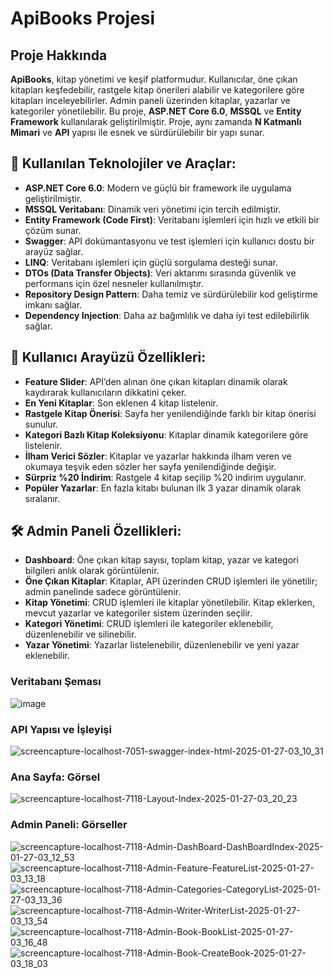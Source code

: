 # ApiBooks Projesi

## Proje Hakkında
**ApiBooks**, kitap yönetimi ve keşif platformudur. Kullanıcılar, öne çıkan kitapları keşfedebilir, rastgele kitap önerileri alabilir ve kategorilere göre kitapları inceleyebilirler. Admin paneli üzerinden kitaplar, yazarlar ve kategoriler yönetilebilir. Bu proje, **ASP.NET Core 6.0**, **MSSQL** ve **Entity Framework** kullanılarak geliştirilmiştir. Proje, aynı zamanda **N Katmanlı Mimari** ve **API** yapısı ile esnek ve sürdürülebilir bir yapı sunar.

## 🚀 Kullanılan Teknolojiler ve Araçlar:

- **ASP.NET Core 6.0**: Modern ve güçlü bir framework ile uygulama geliştirilmiştir.
- **MSSQL Veritabanı**: Dinamik veri yönetimi için tercih edilmiştir.
- **Entity Framework (Code First)**: Veritabanı işlemleri için hızlı ve etkili bir çözüm sunar.
- **Swagger**: API dokümantasyonu ve test işlemleri için kullanıcı dostu bir arayüz sağlar.
- **LINQ**: Veritabanı işlemleri için güçlü sorgulama desteği sunar.
- **DTOs (Data Transfer Objects)**: Veri aktarımı sırasında güvenlik ve performans için özel nesneler kullanılmıştır.
- **Repository Design Pattern**: Daha temiz ve sürdürülebilir kod geliştirme imkanı sağlar.
- **Dependency Injection**: Daha az bağımlılık ve daha iyi test edilebilirlik sağlar.

## 🎨 Kullanıcı Arayüzü Özellikleri:

- **Feature Slider**: API’den alınan öne çıkan kitapları dinamik olarak kaydırarak kullanıcıların dikkatini çeker.
- **En Yeni Kitaplar**: Son eklenen 4 kitap listelenir.
- **Rastgele Kitap Önerisi**: Sayfa her yenilendiğinde farklı bir kitap önerisi sunulur.
- **Kategori Bazlı Kitap Koleksiyonu**: Kitaplar dinamik kategorilere göre listelenir.
- **İlham Verici Sözler**: Kitaplar ve yazarlar hakkında ilham veren ve okumaya teşvik eden sözler her sayfa yenilendiğinde değişir.
- **Sürpriz %20 İndirim**: Rastgele 4 kitap seçilip %20 indirim uygulanır.
- **Popüler Yazarlar**: En fazla kitabı bulunan ilk 3 yazar dinamik olarak sıralanır.

## 🛠️ Admin Paneli Özellikleri:

- **Dashboard**: Öne çıkan kitap sayısı, toplam kitap, yazar ve kategori bilgileri anlık olarak görüntülenir.
- **Öne Çıkan Kitaplar**: Kitaplar, API üzerinden CRUD işlemleri ile yönetilir; admin panelinde sadece görüntülenir.
- **Kitap Yönetimi**: CRUD işlemleri ile kitaplar yönetilebilir. Kitap eklerken, mevcut yazarlar ve kategoriler sistem üzerinden seçilir.
- **Kategori Yönetimi**: CRUD işlemleri ile kategoriler eklenebilir, düzenlenebilir ve silinebilir.
- **Yazar Yönetimi**: Yazarlar listelenebilir, düzenlenebilir ve yeni yazar eklenebilir.

  
### Veritabanı Şeması
![image](https://github.com/user-attachments/assets/a55f5262-d79f-4591-b492-456e2611aa85)

### API Yapısı ve İşleyişi
![screencapture-localhost-7051-swagger-index-html-2025-01-27-03_10_31](https://github.com/user-attachments/assets/e4a54fe6-5a25-40ae-b0c9-9cc78fded74b)

### Ana Sayfa: Görsel
![screencapture-localhost-7118-Layout-Index-2025-01-27-03_20_23](https://github.com/user-attachments/assets/d4a5b89b-9043-4a1b-a25e-3c1ea207b7e2)

### Admin Paneli: Görseller
![screencapture-localhost-7118-Admin-DashBoard-DashBoardIndex-2025-01-27-03_12_53](https://github.com/user-attachments/assets/044bff8f-7ed1-429b-aa6f-08022416b4e0)
![screencapture-localhost-7118-Admin-Feature-FeatureList-2025-01-27-03_13_18](https://github.com/user-attachments/assets/1d669dbd-e638-4664-b693-172a5420d500)
![screencapture-localhost-7118-Admin-Categories-CategoryList-2025-01-27-03_13_36](https://github.com/user-attachments/assets/67e873a7-32e9-462a-9462-5901a38305f5)
![screencapture-localhost-7118-Admin-Writer-WriterList-2025-01-27-03_13_54](https://github.com/user-attachments/assets/51706624-98d5-4603-baf5-c5b33786fe5f)
![screencapture-localhost-7118-Admin-Book-BookList-2025-01-27-03_16_48](https://github.com/user-attachments/assets/f878e673-afe5-47df-9133-210c6206fdfd)
![screencapture-localhost-7118-Admin-Book-CreateBook-2025-01-27-03_18_03](https://github.com/user-attachments/assets/cd1fe455-c128-4232-9df0-53586efecf21)










